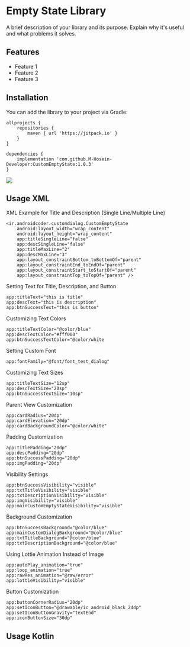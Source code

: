 # Empty State Library

A brief description of your library and its purpose. Explain why it's useful and what problems it solves.

## Features
- Feature 1
- Feature 2
- Feature 3

## Installation
You can add the library to your project via Gradle:

```
allprojects {
    repositories {
        maven { url 'https://jitpack.io' }
    }
}

dependencies {
    implementation 'com.github.M-Hosein-Developer:CustomEmptyState:1.0.3'
}
```
[![](https://jitpack.io/v/M-Hosein-Developer/CustomEmptyState.svg)](https://jitpack.io/#M-Hosein-Developer/CustomEmptyState)

## Usage XML
XML Example for Title and Description (Single Line/Multiple Line)
```
<ir.androidcoder.customdialog.CustomEmptyState
    android:layout_width="wrap_content"
    android:layout_height="wrap_content"
    app:titleSingleLine="false"
    app:descSingleLine="false"
    app:titleMaxLine="2"
    app:descMaxLine="3"
    app:layout_constraintBottom_toBottomOf="parent"
    app:layout_constraintEnd_toEndOf="parent"
    app:layout_constraintStart_toStartOf="parent"
    app:layout_constraintTop_toTopOf="parent" />
```

Setting Text for Title, Description, and Button
```
app:titleText="this is title"
app:descText="this is description"
app:btnSuccessText="this is button"
```

Customizing Text Colors
```
app:titleTextColor="@color/blue"
app:descTextColor="#fff000"
app:btnSuccessTextColor="@color/white
```

Setting Custom Font
```
app:fontFamily="@font/font_test_dialog"
```

Customizing Text Sizes
```
app:titleTextSize="12sp"
app:descTextSize="20sp"
app:btnSuccessTextSize="10sp"
```

Parent View Customization
```
app:cardRadius="20dp"
app:cardElevation="20dp"
app:cardBackgroundColor="@color/white"
```

Padding Customization
```
app:titlePadding="20dp"
app:descPadding="20dp"
app:btnSuccessPadding="20dp"
app:imgPadding="20dp"
```

Visibility Settings
```
app:btnSuccessVisibility="visible"
app:txtTitleVisibility="visible"
app:txtDescriptionVisibility="visible"
app:imgVisibility="visible"
app:mainCustomEmptyStateVisibility="visible"
```

Background Customization
```
app:btnSuccessBackground="@color/blue"
app:mainCustomDialogBackground="@color/blue"
app:txtTitleBackground="@color/blue"
app:txtDescriptionBackground="@color/blue"
```

Using Lottie Animation Instead of Image
```
app:autoPlay_animation="true"
app:loop_animation="true"
app:rawRes_animation="@raw/error"
app:lottieVisibility="visible"
```

Button Customization
```
app:buttonCornerRadius="20dp"
app:setIconButton="@drawable/ic_android_black_24dp"
app:setIconButtonGravity="textEnd"
app:iconButtonSize="30dp"
```

## Usage Kotlin
